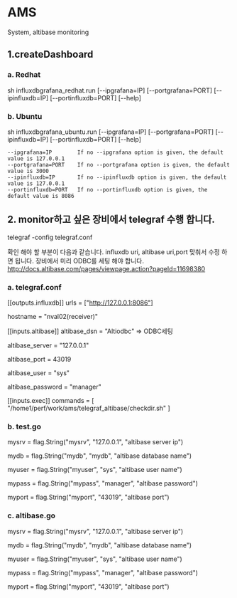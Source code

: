 # AMS
System, altibase monitoring

## 1.createDashboard
### a. Redhat
sh influxdbgrafana_redhat.run [--ipgrafana=IP] [--portgrafana=PORT] [--ipinfluxdb=IP] [--portinfluxdb=PORT] [--help]

### b. Ubuntu
sh influxdbgrafana_ubuntu.run [--ipgrafana=IP] [--portgrafana=PORT] [--ipinfluxdb=IP] [--portinfluxdb=PORT] [--help]
```
--ipgrafana=IP        If no --ipgrafana option is given, the default value is 127.0.0.1
--portgrafana=PORT    If no --portgrafana option is given, the default value is 3000
--ipinfluxdb=IP       If no --ipinfluxdb option is given, the default value is 127.0.0.1
--portinfluxdb=PORT   If no --portinfluxdb option is given, the default value is 8086
```

## 2. monitor하고 싶은 장비에서 telegraf 수행 합니다.
telegraf -config telegraf.conf

확인 해야 할 부분이 다음과 같습니다. influxdb uri, altibase uri,port 맞춰서 수정 하면 됩니다.
장비에서 미리 ODBC를 세팅 해야 합니다. http://docs.altibase.com/pages/viewpage.action?pageId=11698380

### a. telegraf.conf
[[outputs.influxdb]] urls = ["http://127.0.0.1:8086"]

hostname = "nval02(receiver)"

[[inputs.altibase]]
altibase_dsn    = "Altiodbc" => ODBC세팅

altibase_server = "127.0.0.1"

altibase_port   = 43019

altibase_user   = "sys"

altibase_password = "manager"

[[inputs.exec]]
   commands = [
     "/home1/perf/work/ams/telegraf_altibase/checkdir.sh"
    ]  
    
    
### b. test.go
mysrv  = flag.String("mysrv", "127.0.0.1", "altibase server ip")

mydb   = flag.String("mydb", "mydb", "altibase database name")

myuser = flag.String("myuser", "sys", "altibase user name")

mypass = flag.String("mypass", "manager", "altibase password")

myport = flag.String("myport", "43019", "altibase port")

### c. altibase.go
mysrv  = flag.String("mysrv", "127.0.0.1", "altibase server ip")

mydb   = flag.String("mydb", "mydb", "altibase database name")

myuser = flag.String("myuser", "sys", "altibase user name")

mypass = flag.String("mypass", "manager", "altibase password")

myport = flag.String("myport", "43019", "altibase port")

